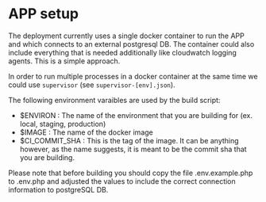 # APP setup

The deployment currently uses a single docker container to run the APP and which connects to an external postgresql DB. The container could also include everything that is needed additionally like cloudwatch logging agents. This is a simple approach.

In order to run multiple processes in a docker container at the same time we could use `supervisor` (see `supervisor-[env].json`).

The following environment varaibles are used by the build script:

- $ENVIRON : The name of the environment that you are building for (ex. local, staging, production)
- $IMAGE   : The name of the docker image 
- $CI_COMMIT_SHA : This is the tag of the image. It can be anything however, as the name suggests, it is meant to be the commit sha that you are building.

Please note that before building you should copy the file .env.example.php to .env.php and adjusted the values to include the correct connection information to postgreSQL DB.

